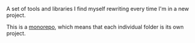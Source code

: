 A set of tools and libraries I find myself rewriting every time I'm in a new project.

This is a [monorepo](http://blog.rocketpoweredjetpants.com/2015/04/monorepo-one-source-code-repository-to.html), which means that each individual folder is its own project. 
